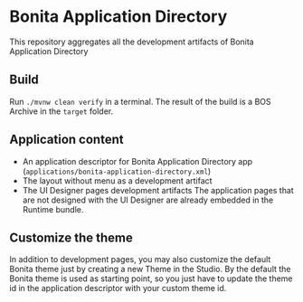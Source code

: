 # Bonita Application Directory

This repository aggregates all the development artifacts of Bonita Application Directory

## Build 

Run `./mvnw clean verify` in a terminal. The result of the build is a BOS Archive in the `target` folder.

## Application content

* An application descriptor for Bonita Application Directory app (`applications/bonita-application-directory.xml`)
* The layout without menu as a development artifact
* The UI Designer pages development artifacts
The application pages that are not designed with the UI Designer are already embedded in the Runtime bundle.

## Customize the theme

In addition to development pages, you may also customize the default Bonita theme just by creating a new Theme in the Studio.
By the default the Bonita theme is used as starting point, so you just have to update the theme id in the application descriptor with your custom theme id.
